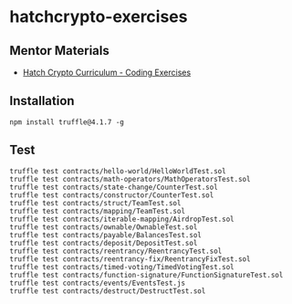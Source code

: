 # hatchcrypto-exercises

## Mentor Materials

* [Hatch Crypto Curriculum - Coding Exercises](https://docs.google.com/document/d/1mEsRYttD-pOIA_7fIFHxaEGmrwkyYLFE4OeJ3K3QGIY/edit?usp=sharing)

## Installation

```
npm install truffle@4.1.7 -g
```

## Test

```
truffle test contracts/hello-world/HelloWorldTest.sol
truffle test contracts/math-operators/MathOperatorsTest.sol
truffle test contracts/state-change/CounterTest.sol
truffle test contracts/constructor/CounterTest.sol
truffle test contracts/struct/TeamTest.sol
truffle test contracts/mapping/TeamTest.sol
truffle test contracts/iterable-mapping/AirdropTest.sol
truffle test contracts/ownable/OwnableTest.sol
truffle test contracts/payable/BalancesTest.sol
truffle test contracts/deposit/DepositTest.sol
truffle test contracts/reentrancy/ReentrancyTest.sol
truffle test contracts/reentrancy-fix/ReentrancyFixTest.sol
truffle test contracts/timed-voting/TimedVotingTest.sol
truffle test contracts/function-signature/FunctionSignatureTest.sol
truffle test contracts/events/EventsTest.js
truffle test contracts/destruct/DestructTest.sol
```
